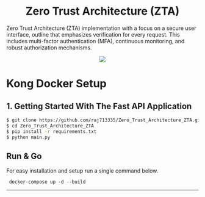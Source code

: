<h1 align="center">Zero Trust Architecture (ZTA)</h1>

Zero Trust Architecture (ZTA) implementation with a focus on a secure user interface, outline that emphasizes verification for every request. This includes multi-factor authentication (MFA), continuous monitoring, and robust authorization mechanisms.

<p align="center">
  <img src="data/kong.png" />
</p> 

# Kong Docker Setup

## 1. Getting Started With The Fast API Application

```sh
$ git clone https://github.com/raj713335/Zero_Trust_Architecture_ZTA.git
$ cd Zero_Trust_Architecture_ZTA
$ pip install -r requirements.txt
$ python main.py
```

## Run & Go
For easy installation and setup run a single command below.
```docker-compose
 docker-compose up -d --build
```

----------
